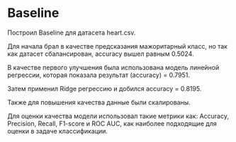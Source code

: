 # Baseline

Построил Baseline для датасета heart.csv.

Для начала брал в качестве предсказания мажоритарный класс, но так как датасет сбалансирован, accuracy вышел равным 0.5024. 

В качестве первого улучшения была использована модель линейной регрессии, которая показала результат (accuracy) = 0.7951. 

Затем применил Ridge регрессию и добился accuracy = 0.8195.

Также для повышения качества данные были скалированы.

Для оценки качества модели использовал такие метрики как: Accuracy, Precision, Recall, F1-score и ROC AUC, как наиболее подходящие для оценки в задаче классификации. 